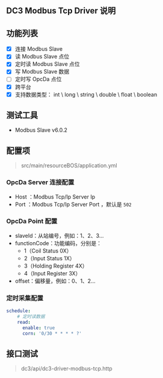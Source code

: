 ## DC3 Modbus Tcp Driver 说明

## 功能列表

- [x] 连接 Modbus Slave
- [x] 读 Modbus Slave 点位
- [x] 定时读 Modbus Slave 点位
- [x] 写 Modbus Slave 数据
- [ ] 定时写 OpcDa 点位
- [x] 跨平台
- [x] 支持数据类型： int \ long \ string \ double \ float \ boolean

## 测试工具

- Modbus Slave v6.0.2

## 配置项

> src/main/resourceBOS/application.yml

### OpcDa Server 连接配置

- Host ：Modbus Tcp/Ip Server Ip
- Port ：Modbus Tcp/Ip Server Port ，默认是 `502`

### OpcDa Point 配置

- slaveId：从站编号，例如：1、2、3...
- functionCode：功能编码，分别是：
    - 1（Coil Status 0X）
    - 2（Input Status 1X）
    - 3（Holding Register 4X）
    - 4（Input Register 3X）
- offset：偏移量，例如：0、1、2...

### 定时采集配置

```yaml
schedule:
    # 定时读数据
    read:
      enable: true
      corn: '0/30 * * * * ?'
```

## 接口测试

> dc3/api/dc3-driver-modbus-tcp.http

